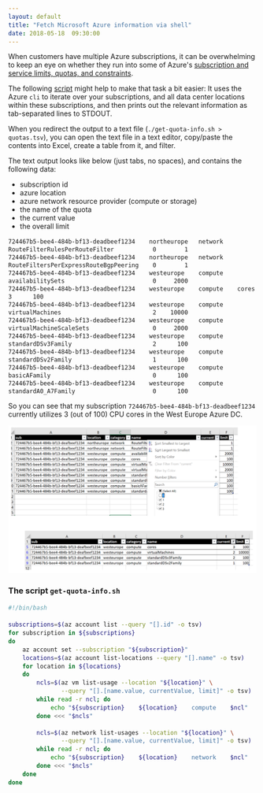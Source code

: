 ```yaml
---
layout: default
title: "Fetch Microsoft Azure information via shell"
date: 2018-05-18  09:30:00
---
```


When customers have multiple Azure subscriptions, it can be overwhelming to keep an eye on whether they run into some of Azure's [subscription and service limits, quotas, and constraints](https://docs.microsoft.com/en-us/azure/azure-subscription-service-limits). 

The following [script](https://github.com/chgeuer/PullQuotaData/blob/master/pull-quota-data.sh) might help to make that task a bit easier: It uses the Azure `cli` to iterate over your subscriptions, and all data center locations within these subscriptions, and then prints out the relevant information as tab-separated lines to STDOUT. 

When you redirect the output to a text file (`./get-quota-info.sh > quotas.tsv`), you can open the text file in a text editor, copy/paste the contents into Excel, create a table from it, and filter. 

The text output looks like below (just tabs, no spaces), and contains the following data: 

- subscription id
- azure location
- azure network resource provider (compute or storage)
- the name of the quota
- the current value
- the overall limit

```text
724467b5-bee4-484b-bf13-deadbeef1234    northeurope   network    RouteFilterRulesPerRouteFilter           0        1
724467b5-bee4-484b-bf13-deadbeef1234    northeurope   network    RouteFiltersPerExpressRouteBgpPeering    0        1
724467b5-bee4-484b-bf13-deadbeef1234    westeurope    compute    availabilitySets                         0     2000
724467b5-bee4-484b-bf13-deadbeef1234    westeurope    compute    cores                                    3      100
724467b5-bee4-484b-bf13-deadbeef1234    westeurope    compute    virtualMachines                          2    10000
724467b5-bee4-484b-bf13-deadbeef1234    westeurope    compute    virtualMachineScaleSets                  0     2000
724467b5-bee4-484b-bf13-deadbeef1234    westeurope    compute    standardDSv3Family                       2      100
724467b5-bee4-484b-bf13-deadbeef1234    westeurope    compute    standardDSv2Family                       1      100
724467b5-bee4-484b-bf13-deadbeef1234    westeurope    compute    basicAFamily                             0      100
724467b5-bee4-484b-bf13-deadbeef1234    westeurope    compute    standardA0_A7Family                      0      100
```

So you can see that my subscription `724467b5-bee4-484b-bf13-deadbeef1234` currently utilizes 3 (out of 100) CPU cores in the West Europe Azure DC. 

![Excel screenshots][excel]

### The script `get-quota-info.sh`

```bash
#!/bin/bash

subscriptions=$(az account list --query "[].id" -o tsv)
for subscription in ${subscriptions} 
do 
    az account set --subscription "${subscription}"
    locations=$(az account list-locations --query "[].name" -o tsv)
    for location in ${locations} 
    do
        ncls=$(az vm list-usage --location "${location}" \
               --query "[].[name.value, currentValue, limit]" -o tsv)
        while read -r ncl; do
            echo "${subscription}    ${location}    compute    $ncl"
        done <<< "$ncls"

        ncls=$(az network list-usages --location "${location}" \
               --query "[].[name.value, currentValue, limit]" -o tsv)
        while read -r ncl; do
            echo "${subscription}    ${location}    network    $ncl"
        done <<< "$ncls"
    done
done
```

[excel]: /img/2018-05-18/excel.png "Excel screenshots"
